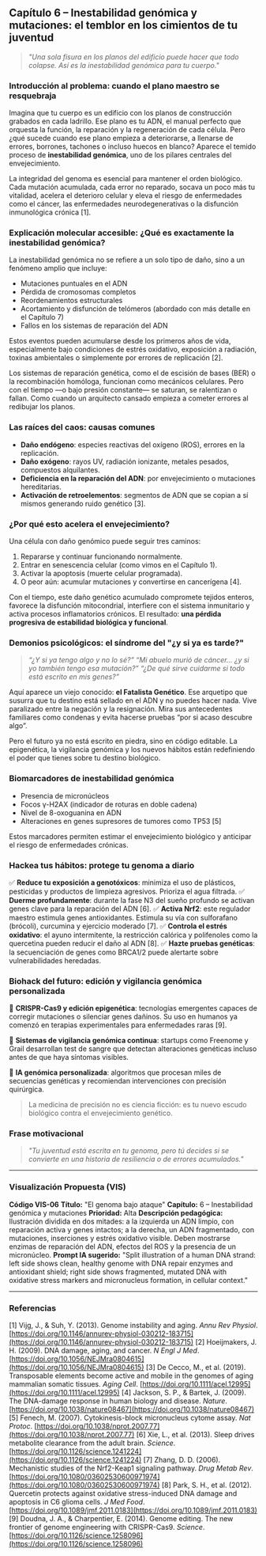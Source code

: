 ## Capítulo 6 – Inestabilidad genómica y mutaciones: el temblor en los cimientos de tu juventud

> *"Una sola fisura en los planos del edificio puede hacer que todo colapse. Así es la inestabilidad genómica para tu cuerpo."*

### Introducción al problema: cuando el plano maestro se resquebraja

Imagina que tu cuerpo es un edificio con los planos de construcción grabados en cada ladrillo. Ese plano es tu ADN, el manual perfecto que orquesta la función, la reparación y la regeneración de cada célula. Pero ¿qué sucede cuando ese plano empieza a deteriorarse, a llenarse de errores, borrones, tachones o incluso huecos en blanco? Aparece el temido proceso de **inestabilidad genómica**, uno de los pilares centrales del envejecimiento.

La integridad del genoma es esencial para mantener el orden biológico. Cada mutación acumulada, cada error no reparado, socava un poco más tu vitalidad, acelera el deterioro celular y eleva el riesgo de enfermedades como el cáncer, las enfermedades neurodegenerativas o la disfunción inmunológica crónica \[1].

### Explicación molecular accesible: ¿Qué es exactamente la inestabilidad genómica?

La inestabilidad genómica no se refiere a un solo tipo de daño, sino a un fenómeno amplio que incluye:

* Mutaciones puntuales en el ADN
* Pérdida de cromosomas completos
* Reordenamientos estructurales
* Acortamiento y disfunción de telómeros (abordado con más detalle en el Capítulo 7)
* Fallos en los sistemas de reparación del ADN

Estos eventos pueden acumularse desde los primeros años de vida, especialmente bajo condiciones de estrés oxidativo, exposición a radiación, toxinas ambientales o simplemente por errores de replicación \[2].

Los sistemas de reparación genética, como el de escisión de bases (BER) o la recombinación homóloga, funcionan como mecánicos celulares. Pero con el tiempo —o bajo presión constante— se saturan, se ralentizan o fallan. Como cuando un arquitecto cansado empieza a cometer errores al redibujar los planos.

### Las raíces del caos: causas comunes

* **Daño endógeno**: especies reactivas del oxígeno (ROS), errores en la replicación.
* **Daño exógeno**: rayos UV, radiación ionizante, metales pesados, compuestos alquilantes.
* **Deficiencia en la reparación del ADN**: por envejecimiento o mutaciones hereditarias.
* **Activación de retroelementos**: segmentos de ADN que se copian a sí mismos generando ruido genético \[3].

### ¿Por qué esto acelera el envejecimiento?

Una célula con daño genómico puede seguir tres caminos:

1. Repararse y continuar funcionando normalmente.
2. Entrar en senescencia celular (como vimos en el Capítulo 1).
3. Activar la apoptosis (muerte celular programada).
4. O peor aún: acumular mutaciones y convertirse en cancerígena \[4].

Con el tiempo, este daño genético acumulado compromete tejidos enteros, favorece la disfunción mitocondrial, interfiere con el sistema inmunitario y activa procesos inflamatorios crónicos. El resultado: **una pérdida progresiva de estabilidad biológica y funcional**.

### Demonios psicológicos: el síndrome del "¿y si ya es tarde?"

> *“¿Y si ya tengo algo y no lo sé?”*
> *“Mi abuelo murió de cáncer… ¿y si yo también tengo esa mutación?”*
> *“¿De qué sirve cuidarme si todo está escrito en mis genes?”*

Aquí aparece un viejo conocido: **el Fatalista Genético**. Ese arquetipo que susurra que tu destino está sellado en el ADN y no puedes hacer nada. Vive paralizado entre la negación y la resignación. Mira sus antecedentes familiares como condenas y evita hacerse pruebas “por si acaso descubre algo”.

Pero el futuro ya no está escrito en piedra, sino en código editable. La epigenética, la vigilancia genómica y los nuevos hábitos están redefiniendo el poder que tienes sobre tu destino biológico.

### Biomarcadores de inestabilidad genómica

* Presencia de micronúcleos
* Focos γ-H2AX (indicador de roturas en doble cadena)
* Nivel de 8-oxoguanina en ADN
* Alteraciones en genes supresores de tumores como TP53 \[5]

Estos marcadores permiten estimar el envejecimiento biológico y anticipar el riesgo de enfermedades crónicas.

### Hackea tus hábitos: protege tu genoma a diario

✅ **Reduce tu exposición a genotóxicos**: minimiza el uso de plásticos, pesticidas y productos de limpieza agresivos. Prioriza el agua filtrada.
✅ **Duerme profundamente**: durante la fase N3 del sueño profundo se activan genes clave para la reparación del ADN \[6].
✅ **Activa Nrf2**: este regulador maestro estimula genes antioxidantes. Estimula su vía con sulforafano (brócoli), curcumina y ejercicio moderado \[7].
✅ **Controla el estrés oxidativo**: el ayuno intermitente, la restricción calórica y polifenoles como la quercetina pueden reducir el daño al ADN \[8].
✅ **Hazte pruebas genéticas**: la secuenciación de genes como BRCA1/2 puede alertarte sobre vulnerabilidades heredadas.

### Biohack del futuro: edición y vigilancia genómica personalizada

🚀 **CRISPR-Cas9 y edición epigenética**: tecnologías emergentes capaces de corregir mutaciones o silenciar genes dañinos. Su uso en humanos ya comenzó en terapias experimentales para enfermedades raras \[9].

🧬 **Sistemas de vigilancia genómica continua**: startups como Freenome y Grail desarrollan test de sangre que detectan alteraciones genéticas incluso antes de que haya síntomas visibles.

📡 **IA genómica personalizada**: algoritmos que procesan miles de secuencias genéticas y recomiendan intervenciones con precisión quirúrgica.

> La medicina de precisión no es ciencia ficción: es tu nuevo escudo biológico contra el envejecimiento genético.

### Frase motivacional

> *"Tu juventud está escrita en tu genoma, pero tú decides si se convierte en una historia de resiliencia o de errores acumulados."*

---

### Visualización Propuesta (VIS)

**Código VIS-06**
**Título:** "El genoma bajo ataque"
**Capítulo:** 6 – Inestabilidad genómica y mutaciones
**Prioridad:** Alta
**Descripción pedagógica:** Ilustración dividida en dos mitades: a la izquierda un ADN limpio, con reparación activa y genes intactos; a la derecha, un ADN fragmentado, con mutaciones, inserciones y estrés oxidativo visible. Deben mostrarse enzimas de reparación del ADN, efectos del ROS y la presencia de un micronúcleo.
**Prompt IA sugerido:** "Split illustration of a human DNA strand: left side shows clean, healthy genome with DNA repair enzymes and antioxidant shield; right side shows fragmented, mutated DNA with oxidative stress markers and micronucleus formation, in cellular context."

---

### Referencias

\[1] Vijg, J., & Suh, Y. (2013). Genome instability and aging. *Annu Rev Physiol*. [https://doi.org/10.1146/annurev-physiol-030212-183715](https://doi.org/10.1146/annurev-physiol-030212-183715)
\[2] Hoeijmakers, J. H. (2009). DNA damage, aging, and cancer. *N Engl J Med*. [https://doi.org/10.1056/NEJMra0804615](https://doi.org/10.1056/NEJMra0804615)
\[3] De Cecco, M., et al. (2019). Transposable elements become active and mobile in the genomes of aging mammalian somatic tissues. *Aging Cell*. [https://doi.org/10.1111/acel.12995](https://doi.org/10.1111/acel.12995)
\[4] Jackson, S. P., & Bartek, J. (2009). The DNA-damage response in human biology and disease. *Nature*. [https://doi.org/10.1038/nature08467](https://doi.org/10.1038/nature08467)
\[5] Fenech, M. (2007). Cytokinesis-block micronucleus cytome assay. *Nat Protoc*. [https://doi.org/10.1038/nprot.2007.77](https://doi.org/10.1038/nprot.2007.77)
\[6] Xie, L., et al. (2013). Sleep drives metabolite clearance from the adult brain. *Science*. [https://doi.org/10.1126/science.1241224](https://doi.org/10.1126/science.1241224)
\[7] Zhang, D. D. (2006). Mechanistic studies of the Nrf2-Keap1 signaling pathway. *Drug Metab Rev*. [https://doi.org/10.1080/03602530600971974](https://doi.org/10.1080/03602530600971974)
\[8] Park, S. H., et al. (2012). Quercetin protects against oxidative stress-induced DNA damage and apoptosis in C6 glioma cells. *J Med Food*. [https://doi.org/10.1089/jmf.2011.0183](https://doi.org/10.1089/jmf.2011.0183)
\[9] Doudna, J. A., & Charpentier, E. (2014). Genome editing. The new frontier of genome engineering with CRISPR-Cas9. *Science*. [https://doi.org/10.1126/science.1258096](https://doi.org/10.1126/science.1258096)
